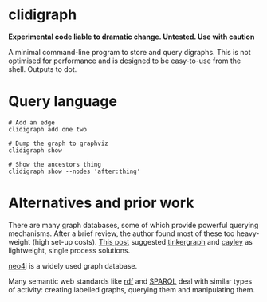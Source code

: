 # clidigraph

**Experimental code liable to dramatic change. Untested. Use with caution**

A minimal command-line program to store and query digraphs. This is not optimised for performance and is designed to be easy-to-use from the shell. Outputs to dot.

# Query language



```
# Add an edge
clidigraph add one two

# Dump the graph to graphviz
clidigraph show

# Show the ancestors thing
clidigraph show --nodes 'after:thing'

```

# Alternatives and prior work

There are many graph databases, some of which provide powerful querying mechanisms. After a brief review, the author found most of these too heavy-weight (high set-up costs). [This post](https://news.ycombinator.com/item?id=10991751) suggested [tinkergraph](http://tinkerpop.apache.org/) and [cayley](https://github.com/cayleygraph/cayley) as lightweight, single process solutions.

[neo4j](https://neo4j.com/) is a widely used graph database.

Many semantic web standards like [rdf](https://www.w3.org/2001/sw/wiki/RDF) and [SPARQL](https://www.w3.org/TR/rdf-sparql-query/) deal with similar types of activity: creating labelled graphs, querying them and manipulating them.

